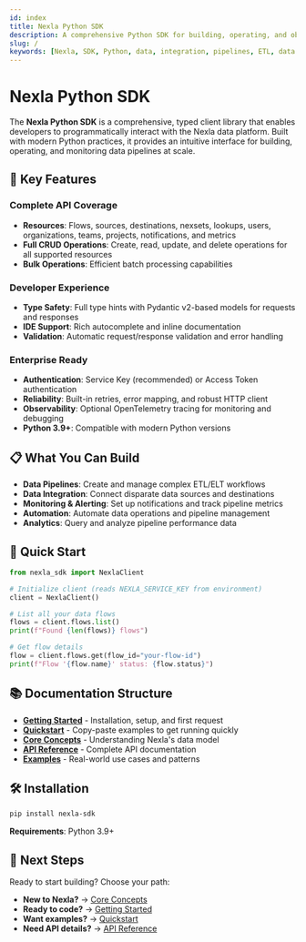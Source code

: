 ```yaml
---
id: index
title: Nexla Python SDK
description: A comprehensive Python SDK for building, operating, and observing data pipelines with the Nexla API.
slug: /
keywords: [Nexla, SDK, Python, data, integration, pipelines, ETL, data engineering]
---
```


# Nexla Python SDK

The **Nexla Python SDK** is a comprehensive, typed client library that enables developers to programmatically interact with the Nexla data platform. Built with modern Python practices, it provides an intuitive interface for building, operating, and monitoring data pipelines at scale.

## 🚀 Key Features

### **Complete API Coverage**
- **Resources**: Flows, sources, destinations, nexsets, lookups, users, organizations, teams, projects, notifications, and metrics
- **Full CRUD Operations**: Create, read, update, and delete operations for all supported resources
- **Bulk Operations**: Efficient batch processing capabilities

### **Developer Experience**
- **Type Safety**: Full type hints with Pydantic v2-based models for requests and responses
- **IDE Support**: Rich autocomplete and inline documentation
- **Validation**: Automatic request/response validation and error handling

### **Enterprise Ready**
- **Authentication**: Service Key (recommended) or Access Token authentication
- **Reliability**: Built-in retries, error mapping, and robust HTTP client
- **Observability**: Optional OpenTelemetry tracing for monitoring and debugging
- **Python 3.9+**: Compatible with modern Python versions

## 📋 What You Can Build

- **Data Pipelines**: Create and manage complex ETL/ELT workflows
- **Data Integration**: Connect disparate data sources and destinations
- **Monitoring & Alerting**: Set up notifications and track pipeline metrics
- **Automation**: Automate data operations and pipeline management
- **Analytics**: Query and analyze pipeline performance data

## 🏁 Quick Start

```python
from nexla_sdk import NexlaClient

# Initialize client (reads NEXLA_SERVICE_KEY from environment)
client = NexlaClient()

# List all your data flows
flows = client.flows.list()
print(f"Found {len(flows)} flows")

# Get flow details
flow = client.flows.get(flow_id="your-flow-id")
print(f"Flow '{flow.name}' status: {flow.status}")
```

## 📚 Documentation Structure

- **[Getting Started](getting-started)** - Installation, setup, and first request
- **[Quickstart](quickstart)** - Copy-paste examples to get running quickly
- **[Core Concepts](core-concepts)** - Understanding Nexla's data model
- **[API Reference](api/python/overview)** - Complete API documentation
- **[Examples](examples)** - Real-world use cases and patterns

## 🛠️ Installation

```bash
pip install nexla-sdk
```

**Requirements**: Python 3.9+ 

## 🔗 Next Steps

Ready to start building? Choose your path:

- **New to Nexla?** → [Core Concepts](core-concepts)
- **Ready to code?** → [Getting Started](getting-started)
- **Want examples?** → [Quickstart](quickstart)
- **Need API details?** → [API Reference](api/python/overview)
